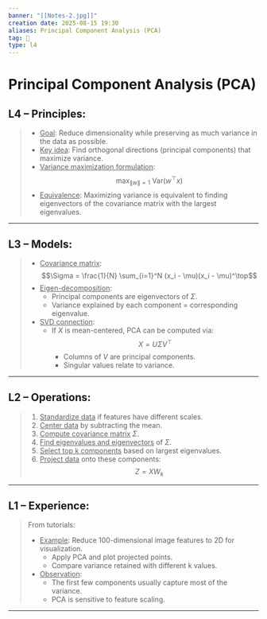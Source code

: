 ```yaml
---
banner: "[[Notes-2.jpg]]"
creation date: 2025-08-15 19:30
aliases: Principal Component Analysis (PCA)
tag: 🧠
type: l4
---
```

# Principal Component Analysis (PCA)
## L4 – Principles:
> - <u>Goal</u>: Reduce dimensionality while preserving as much variance in the data as possible.
> - <u>Key idea</u>: Find orthogonal directions (principal components) that maximize variance.
> - <u>Variance maximization formulation</u>:$$\max_{\|w\|=1} \ \text{Var}(w^\top x)$$
> - <u>Equivalence</u>: Maximizing variance is equivalent to finding eigenvectors of the covariance matrix with the largest eigenvalues.
---
## L3 – Models:
> - <u>Covariance matrix</u>:$$\Sigma = \frac{1}{N} \sum_{i=1}^N (x_i - \mu)(x_i - \mu)^\top$$
> - <u>Eigen-decomposition</u>:
>   - Principal components are eigenvectors of $\Sigma$.
>   - Variance explained by each component = corresponding eigenvalue.
> - <u>SVD connection</u>:
>   - If $X$ is mean-centered, PCA can be computed via:$$X = U \Sigma V^\top$$
>     - Columns of $V$ are principal components.
>     - Singular values relate to variance.
---
## L2 – Operations:
> 1. <u>Standardize data</u> if features have different scales.
> 2. <u>Center data</u> by subtracting the mean.
> 3. <u>Compute covariance matrix</u> $\Sigma$.
> 4. <u>Find eigenvalues and eigenvectors</u> of $\Sigma$.
> 5. <u>Select top k components</u> based on largest eigenvalues.
> 6. <u>Project data</u> onto these components: $$Z = X W_k$$
---
## L1 – Experience:
> From tutorials:
> - <u>Example</u>: Reduce 100-dimensional image features to 2D for visualization.
>   - Apply PCA and plot projected points.
>   - Compare variance retained with different k values.
> - <u>Observation</u>:
>   - The first few components usually capture most of the variance.
>   - PCA is sensitive to feature scaling.
---


